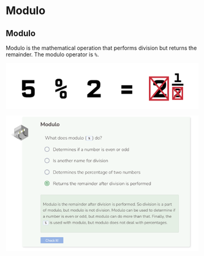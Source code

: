 # Modulo
## Modulo
Modulo is the mathematical operation that performs division but returns the remainder. The modulo operator is `%`.

![Modulo](_assets/modulo.png)

![Question 7](_assets/Q7.png)